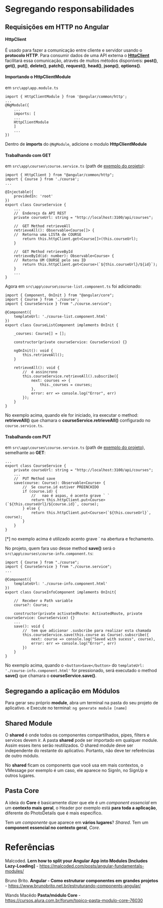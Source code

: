 # Segregando responsabilidades



## Requisições em HTTP no Angular



#### HttpClient

É usado para fazer a comunicação entre cliente e servidor usando o **protocolo HTTP**. Para consumir dados de uma API externa o **[HttpClient](https://angular.io/guide/http#setup-for-server-communication)** facilitará essa comunicação, através de muitos métodos disponíveis: **post()**, **get()**, **put()**, **delete()**, **patch()**, **request()**, **head()**, **jsonp()**, **options()**.



#### Importando o HttpClientModule

em `src\app\app.module.ts`

```
import { HttpClientModule } from '@angular/common/http';
...
@NgModule({
	...
	imports: [
	...
	HttpClientModule
	]
	...
})
```

Dentro de **imports** do `@NgModule`, adicione o modulo **HttpClientModule**



#### Trabalhando com GET

em `src\app\courses\course.service.ts` (path de [exemplo do projeto](https://github.com/DavidRufino/Projeto-Simples-Com-Angular)):

```
import { HttpClient } from "@angular/common/http";
import { Course } from './course';
...

@Injectable({
    providedIn: 'root'
})
export class CourseService {
	...
	//	Endereço da API REST
	private courseUrl: string = "http://localhost:3100/api/courses";
	
	//  GET Method retrieveAll
    retrieveAll(): Observable<Course[]> {
    //	Retorna uma LISTA de COURSE
        return this.httpClient.get<Course[]>(this.courseUrl);
    }

    //  GET Method retrieveById
    retrieveById(id: number): Observable<Course> {
    //	Retorna UM COURSE pelo seu ID
        return this.httpClient.get<Course>(`${this.courseUrl}/${id}`);
    }
    ...
}
```



Agora em `src\app\course\course-list.component.ts` foi adicionado:

```
import { Component, OnInit } from "@angular/core";
import { Course } from './course';
import { CourseService } from "./course.service";

@Component({
    templateUrl: './course-list.component.html'
})
export class CourseListComponent implements OnInit {
	
	_courses: Course[] = [];
	
	constructor(private courseService: CourseService) {}
	
	ngOnInit(): void {
        this.retrieveAll();
    }
    
    retrieveAll(): void {
        //  é assincrono
        this.courseService.retrieveAll().subscribe({
            next: courses => {
                this._courses = courses;
            },
            error: err => console.log("Error", err)
        });
    }
}
```

No exemplo acima, quando ele for iniciado, ira executar o method: **retrieveAll()** que chamara o **courseService.retrieveAll()** configurado no  `course.service.ts`.



#### Trabalhando com PUT

em `src\app\courses\course.service.ts` (path de [exemplo do projeto](https://github.com/DavidRufino/Projeto-Simples-Com-Angular)), semelhante ao **GET**:

```
...
export class CourseService {
	private courseUrl: string = "http://localhost:3100/api/courses";
	...
	//  PUT Method save
    save(course: Course): Observable<Course> {
        //  Se course.id estiver PREENCHIDO
        if (course.id) {
            //   nao é aspas, é acento grave ` `
            return this.httpClient.put<Course>(`${this.courseUrl}/${course.id}`, course);
        } else { 
            return this.httpClient.put<Course>(`${this.courseUrl}`, course);
        }
    }
}
```

[*] no exemplo acima é utilizado acento grave ` na abertura e fechamento.



No projeto, quem fara uso desse method **save()** será o `src\app\courses\course-info.component.ts`:

```
import { Course } from "./course";
import { CourseService } from "./course.service";
...

@Component({
    templateUrl: './course-info.component.html'
})
export class CourseInfoComponent implements OnInit{
    
    //  Receber o Path variable
    course?: Course;
    
    constructor(private activatedRoute: ActivatedRoute, private courseService: CourseService) {}
	...
    save(): void {
        //  tem que adicionar .susbcribe para realizar esta chamada
        this.courseService.save(this.course as Course).subscribe({
            next: course => console.log("Saved with sucess", course),
            error: err => console.log("Error", err)
        })
    }
}
```

No exemplo acima, quando o `<button>Save</button>`  do `templateUrl: './course-info.component.html'` for  pressionado, será executado o method **save()** que chamara o **courseService.save()**.



## Segregando a aplicação em Módulos

Para gerar seu próprio **module**, abra um terminal na pasta do seu projeto de aplicativo. e Execute no terminal: `ng generate module [name]`



## Shared Module

O **shared** é onde todos os componentes compartilhados, pipes, filters e services devem ir. A pasta **shared** pode ser importado em qualquer module. Assim esses itens serão reutilizados. O shared module deve ser independente do restante do aplicativo. Portanto, não deve ter referências de outro módulo.

No **shared** ficam os components que você usa em mais contextos, o VMessage por exemplo é um caso, ele aparece no SignIn, no SignUp e outros lugares.



## Pasta Core

A ideia do **Core** é basicamente dizer que ele é um *component essencial* em um **contexto mais geral**, o Header por exemplo está **para toda a aplicação**, diferente do PhotoDetails que é mais específico.

Tem um *componente* que aparece em **vários lugares**? *Shared*. Tem um **component essencial no contexto geral**, *Core*.



# Referências

Malcoded. **Lern how to split your Angular App into Modules [Includes Lazy-Loading]** - https://malcoded.com/posts/angular-fundamentals-modules/

Bruno Brito. **Angular - Como estruturar componentes em grandes projetos** - https://www.brunobrito.net.br/estruturando-components-angular/

Wands Macêdo **Pasta/módulo Core** - https://cursos.alura.com.br/forum/topico-pasta-modulo-core-76030

